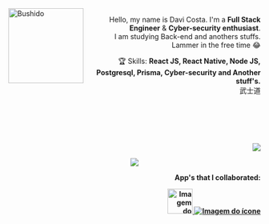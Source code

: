 <img src="https://user-images.githubusercontent.com/41929096/166732977-57e11f4c-daed-4a62-b7ac-535dfd5246fd.gif" min-width="150px" max-width="150px" width="150px" align="left" alt="Bushido">

<p align="right"> 
  Hello, my name is Davi Costa. I'm a <strong>Full Stack Engineer</strong> & <strong>Cyber-security enthusiast</strong>.<br />
  I am studying Back-end and anothers stuffs.<br />
  Lammer in the free time 😂
</p>

<p align="right">
  🏆  Skills: <strong>React JS, React Native, Node JS, Postgresql, Prisma, Cyber-security and Another stuff's.</strong><br />
 武士道
</p>
</br>
</br>
</br>
</br>
<p align="right">  
  <a href="https://www.linkedin.com/in/davi-da-costa/" alt="Linkedin">
  <img src="https://img.shields.io/badge/-Linkedin-0e76a8?style=for-the-badge&logo=Linkedin&logoColor=white&link=https://www.linkedin.com/in/davi-da-costa/" /></a>
</p>  
<p align="center"><img align="center" src="https://profile-counter.glitch.me/Davi9130/count.svg"/><p> 
  <p align="right" > <strong>App's that I collaborated:<strong> </p>
  <div  align="right">
     <a href="https://play.google.com/store/apps/details?id=app.lalo.android&hl=pt_BR" alt="Lalo" >
    <img width="50px" width="50px" src="https://play-lh.googleusercontent.com/GAPuthO08qsABnVxvB7R_pb0IQC3I4Z82kxG3qNmEGVDA3rprFKjbLfXvcQ2jvlQCw=w240-h480-rw" srcset="https://play-lh.googleusercontent.com/GAPuthO08qsABnVxvB7R_pb0IQC3I4Z82kxG3qNmEGVDA3rprFKjbLfXvcQ2jvlQCw=w480-h960-rw 2x" class="T75of cN0oRe fFmL2e" aria-hidden="true" alt="Imagem do ícone" itemprop="image" data-iml="7795.5999999996275" data-atf="false">
     </a>   
     <a  href="https://apps.apple.com/br/app/capitual-conta-multimoedas/id1458793819" alt="Capitual" >
    <img src="https://play-lh.googleusercontent.com/Stua0uWk3TTxnLKxqiHUdguhIw-yMFU7f_WbViURlWtENj8TPnpAM3ZSwZk9i1ifOKNj=s52-rw" srcset="https://play-lh.googleusercontent.com/Stua0uWk3TTxnLKxqiHUdguhIw-yMFU7f_WbViURlWtENj8TPnpAM3ZSwZk9i1ifOKNj=s104-rw 2x" class="T75of KvQfUd" aria-hidden="true" alt="Imagem do ícone" itemprop="image" data-atf="false">
     </a>
   </div>

